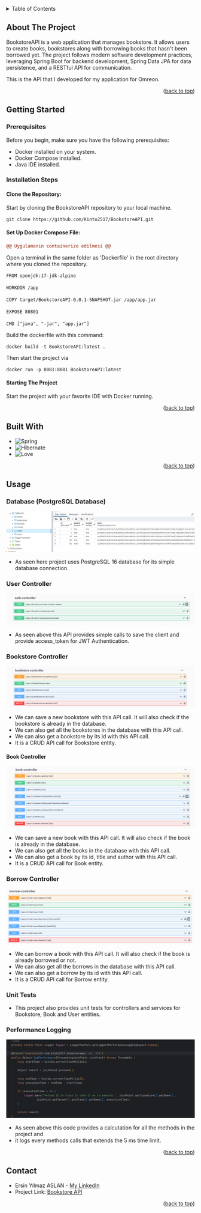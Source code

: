 <a name="readme-top"></a>

<details>
  <summary>Table of Contents</summary>
  <ol>
    <li>
      <a href="#about-the-project">About The Project</a>
    </li>
    <li>
      <a href="#getting-started">Getting Started</a>
    </li>
    <li><a href="#built-with">Built With</a></li>
    <li><a href="#usage">Usage</a></li>
    <li><a href="#contributing">Contributing</a></li>
    <li><a href="#contact">Contact</a></li>
  </ol>
</details>


## About The Project

BookstoreAPI is a web application that manages bookstore. It allows users to create books, bookstores along with 
borrowing books that hasn't been borrowed yet. 
The project follows modern software development practices, leveraging Spring Boot for backend development, 
Spring Data JPA for data persistence, and a RESTful API for communication.

This is the API that I developed for my application for Omreon.

<p align="right">(<a href="#readme-top">back to top</a>)</p>

## Getting Started

### Prerequisites

Before you begin, make sure you have the following prerequisites:

* Docker installed on your system.
* Docker Compose installed.
* Java IDE installed.

### Installation Steps

#### Clone the Repository:

Start by cloning the BookstoreAPI repository to your local machine.

```
git clone https://github.com/Kinto2517/BookstoreAPI.git
```

#### Set Up Docker Compose File:

```diff
@@ Uygulamanın containerize edilmesi @@
```

Open a terminal in the same folder as 'Dockerfile' in the root directory where you cloned the repository.
```
FROM openjdk:17-jdk-alpine

WORKDIR /app

COPY target/BookstoreAPI-0.0.1-SNAPSHOT.jar /app/app.jar

EXPOSE 80801

CMD ["java", "-jar", "app.jar"]

```
Build the dockerfile with this command:
```
docker build -t BookstoreAPI:latest .
```
Then start the project via 
```
docker run -p 8081:8081 BookstoreAPI:latest
```


#### Starting The Project

Start the project with your favorite IDE with Docker running.

<p align="right">(<a href="#readme-top">back to top</a>)</p>

## Built With

* ![Spring](https://img.shields.io/badge/Spring-6DB33F?style=for-the-badge&logo=spring&logoColor=white)
* ![Hibernate](https://img.shields.io/badge/Hibernate-59666C?style=for-the-badge&logo=Hibernate&logoColor=white)
* ![Love](http://ForTheBadge.com/images/badges/built-with-love.svg)
  
<p align="right">(<a href="#readme-top">back to top</a>)</p>



## Usage

### Database (PostgreSQL Database)

<img class="img-responsive" src="imgs/database.png" align="">

* As seen here project uses PostgreSQL 16 database for its simple database connection.



### User Controller

<img class="img-responsive" src="imgs/auth.png" align="">

* As seen above this API provides simple calls to save the client and provide access_token for JWT Authentication.


### Bookstore Controller

<img class="img-responsive" src="imgs/bookstore.png" align="">
  
* We can save a new bookstore with this API call. It will also check if the bookstore is already in the database.
* We can also get all the bookstores in the database with this API call.
* We can also get a bookstore by its id with this API call.
* It is a CRUD API call for Bookstore entity.


#### Book Controller

<img class="img-responsive" src="imgs/book.png" align="">

* We can save a new book with this API call. It will also check if the book is already in the database.
* We can also get all the books in the database with this API call.
* We can also get a book by its id, title and author with this API call.
* It is a CRUD API call for Book entity.

### Borrow Controller

<img class="img-responsive" src="imgs/borrow.png" align="">

* We can borrow a book with this API call. It will also check if the book is already borrowed or not.
* We can also get all the borrows in the database with this API call.
* We can also get a borrow by its id with this API call.
* It is a CRUD API call for Borrow entity.

### Unit Tests

* This project also provides unit tests for controllers and services for Bookstore, Book and User entities.

### Performance Logging

<img class="img-responsive" src="imgs/performance.png" align="">

* As seen above this code provides a calcutation for all the methods in the project and 
* it logs every methods calls that extends the 5 ms time limit.

<p align="right">(<a href="#readme-top">back to top</a>)</p>


## Contact

* Ersin Yılmaz ASLAN - [My LinkedIn](https://tr.linkedin.com/in/ersinya)
* Project Link: [Bookstore API](https://github.com/Kinto2517/BookstoreAPI)

<p align="right">(<a href="#readme-top">back to top</a>)</p>